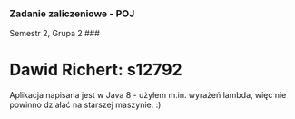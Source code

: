 ### Zadanie zaliczeniowe - POJ
Semestr 2, Grupa 2 ###

# **Dawid Richert: s12792** #

Aplikacja napisana jest w Java 8 - użyłem m.in. wyrażeń lambda, 
więc nie powinno działać na starszej maszynie. :)